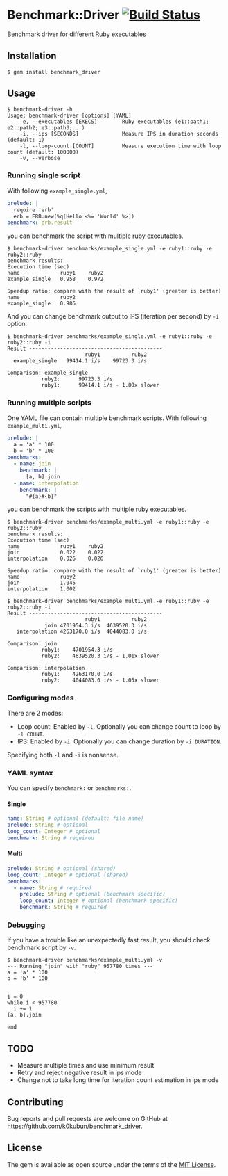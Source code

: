 # Benchmark::Driver [![Build Status](https://travis-ci.org/k0kubun/benchmark_driver.svg?branch=master)](https://travis-ci.org/k0kubun/benchmark_driver)

Benchmark driver for different Ruby executables

## Installation

    $ gem install benchmark_driver

## Usage

```
$ benchmark-driver -h
Usage: benchmark-driver [options] [YAML]
    -e, --executables [EXECS]        Ruby executables (e1::path1; e2::path2; e3::path3;...)
    -i, --ips [SECONDS]              Measure IPS in duration seconds (default: 1)
    -l, --loop-count [COUNT]         Measure execution time with loop count (default: 100000)
    -v, --verbose
```

### Running single script

With following `example_single.yml`,

```yml
prelude: |
  require 'erb'
  erb = ERB.new(%q[Hello <%= 'World' %>])
benchmark: erb.result
```

you can benchmark the script with multiple ruby executables.

```
$ benchmark-driver benchmarks/example_single.yml -e ruby1::ruby -e ruby2::ruby
benchmark results:
Execution time (sec)
name             ruby1    ruby2
example_single   0.958    0.972

Speedup ratio: compare with the result of `ruby1' (greater is better)
name             ruby2
example_single   0.986
```

And you can change benchmark output to IPS (iteration per second) by `-i` option.

```
$ benchmark-driver benchmarks/example_single.yml -e ruby1::ruby -e ruby2::ruby -i
Result -------------------------------------------
                         ruby1          ruby2
  example_single   99414.1 i/s    99723.3 i/s

Comparison: example_single
           ruby2:      99723.3 i/s
           ruby1:      99414.1 i/s - 1.00x slower
```

### Running multiple scripts

One YAML file can contain multiple benchmark scripts.
With following `example_multi.yml`,

```yml
prelude: |
  a = 'a' * 100
  b = 'b' * 100
benchmarks:
  - name: join
    benchmark: |
      [a, b].join
  - name: interpolation
    benchmark: |
      "#{a}#{b}"
```

you can benchmark the scripts with multiple ruby executables.

```
$ benchmark-driver benchmarks/example_multi.yml -e ruby1::ruby -e ruby2::ruby
benchmark results:
Execution time (sec)
name             ruby1    ruby2
join             0.022    0.022
interpolation    0.026    0.026

Speedup ratio: compare with the result of `ruby1' (greater is better)
name             ruby2
join             1.045
interpolation    1.002
```

```
$ benchmark-driver benchmarks/example_multi.yml -e ruby1::ruby -e ruby2::ruby -i
Result -------------------------------------------
                         ruby1          ruby2
            join 4701954.3 i/s  4639520.3 i/s
   interpolation 4263170.0 i/s  4044083.0 i/s

Comparison: join
           ruby1:    4701954.3 i/s
           ruby2:    4639520.3 i/s - 1.01x slower

Comparison: interpolation
           ruby1:    4263170.0 i/s
           ruby2:    4044083.0 i/s - 1.05x slower
```

### Configuring modes

There are 2 modes:

- Loop count: Enabled by `-l`. Optionally you can change count to loop by `-l COUNT`.
- IPS: Enabled by `-i`. Optionally you can change duration by `-i DURATION`.

Specifying both `-l` and `-i` is nonsense.

### YAML syntax
You can specify `benchmark:` or `benchmarks:`.

#### Single
```yml
name: String # optional (default: file name)
prelude: String # optional
loop_count: Integer # optional
benchmark: String # required
```

#### Multi

```yml
prelude: String # optional (shared)
loop_count: Integer # optional (shared)
benchmarks:
  - name: String # required
    prelude: String # optional (benchmark specific)
    loop_count: Integer # optional (benchmark specific)
    benchmark: String # required
```

### Debugging

If you have a trouble like an unexpectedly fast result, you should check benchmark script by `-v`.

```
$ benchmark-driver benchmarks/example_multi.yml -v
--- Running "join" with "ruby" 957780 times ---
a = 'a' * 100
b = 'b' * 100


i = 0
while i < 957780
  i += 1
[a, b].join

end
```

## TODO

- Measure multiple times and use minimum result
- Retry and reject negative result in ips mode
- Change not to take long time for iteration count estimation in ips mode

## Contributing

Bug reports and pull requests are welcome on GitHub at https://github.com/k0kubun/benchmark_driver.

## License

The gem is available as open source under the terms of the [MIT License](http://opensource.org/licenses/MIT).
